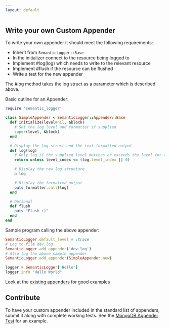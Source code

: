 ```yaml
---
layout: default
---
```


## Write your own Custom Appender

To write your own appender it should meet the following requirements:

* Inherit from `SemanticLogger::Base`
* In the initializer connect to the resource being logged to
* Implement #log(log) which needs to write to the relevant resource
* Implement #flush if the resource can be flushed
* Write a test for the new appender

The #log method takes the log struct as a parameter which is described above.

Basic outline for an Appender:

```ruby
require 'semantic_logger'

class SimpleAppender < SemanticLogger::Appender::Base
  def initialize(level=nil, &block)
    # Set the log level and formatter if supplied
    super(level, &block)
  end

  # Display the log struct and the text formatted output
  def log(log)
    # Only log if the supplied level matches or exceeds the level for this appender
    return unless level_index <= (log.level_index || 0)

    # Display the raw log structure
    p log

    # Display the formatted output
    puts formatter.call(log)
  end

  # Optional
  def flush
    puts "Flush :)"
  end
end
```

Sample program calling the above appender:

```ruby
SemanticLogger.default_level = :trace
# Log to file dev.log
SemanticLogger.add_appender('dev.log')
# Also log the above sample appender
SemanticLogger.add_appender(SimpleAppender.new)

logger = SemanticLogger['Hello']
logger.info "Hello World"
```

Look at the [existing appenders](https://github.com/reidmorrison/semantic_logger/tree/master/lib/semantic_logger/appender) for good examples

## Contribute

To have your custom appender included in the standard list of appenders, submit it along
with complete working tests.
See the [MongoDB Appender Test](https://github.com/reidmorrison/semantic_logger/blob/master/test/appender_mongodb_test.rb) for an example.
